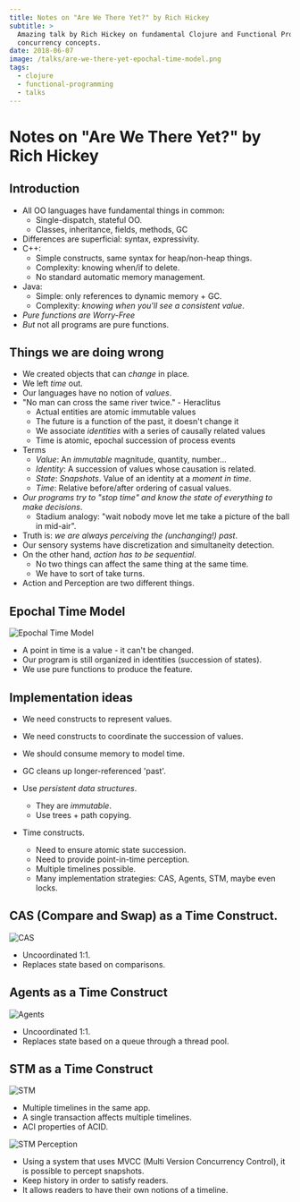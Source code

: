 ```yaml
---
title: Notes on "Are We There Yet?" by Rich Hickey
subtitle: >
  Amazing talk by Rich Hickey on fundamental Clojure and Functional Programming
  concurrency concepts.
date: 2018-06-07
image: /talks/are-we-there-yet-epochal-time-model.png
tags:
  - clojure
  - functional-programming
  - talks
---
```


# Notes on "Are We There Yet?" by Rich Hickey

## Introduction

- All OO languages have fundamental things in common:
  - Single-dispatch, stateful OO.
  - Classes, inheritance, fields, methods, GC
- Differences are superficial: syntax, expressivity.
- C++:
  - Simple constructs, same syntax for heap/non-heap things.
  - Complexity: knowing when/if to delete.
  - No standard automatic memory management.
- Java:
  - Simple: only references to dynamic memory + GC.
  - Complexity: *knowing when you'll see a consistent value*.
- *Pure functions are Worry-Free*
- *But* not all programs are pure functions.

## Things we are doing wrong

- We created objects that can *change* in place.
- We left *time* out.
- Our languages have no notion of *values*.
- "No man can cross the same river twice." - Heraclitus
  - Actual entities are atomic immutable values
  - The future is a function of the past, it doesn't change it
  - We associate *identities* with a series of causally related values
  - Time is atomic, epochal succession of process events
- Terms
  - *Value*:  An *immutable* magnitude, quantity, number...
  - *Identity*: A succession of values whose causation is related.
  - *State*: *Snapshots*. Value of an identity at a *moment in time*.
  - *Time*: Relative before/after ordering of casual values.
- *Our programs try to "stop time" and know the state of everything to make decisions*.
  - Stadium analogy: "wait nobody move let me take a picture of the ball in mid-air".
- Truth is: *we are always perceiving the (unchanging!) past*.
- Our sensory systems have discretization and simultaneity detection.
- On the other hand, *action has to be sequential*.
  - No two things can affect the same thing at the same time.
  - We have to sort of take turns.
- Action and Perception are two different things.

## Epochal Time Model

![Epochal Time Model](are-we-there-yet-epochal-time-model.png)

- A point in time is a value - it can't be changed.
- Our program is still organized in identities (succession of states).
- We use pure functions to produce the feature.

## Implementation ideas

- We need constructs to represent values.
- We need constructs to coordinate the succession of values.
- We should consume memory to model time.
- GC cleans up longer-referenced 'past'.

- Use *persistent data structures*.
  - They are *immutable*.
  - Use trees + path copying.
- Time constructs.
  - Need to ensure atomic state succession.
  - Need to provide point-in-time perception.
  - Multiple timelines possible.
  - Many implementation strategies: CAS, Agents, STM, maybe even locks.

## CAS (Compare and Swap) as a Time Construct.

![CAS](are-we-there-yet-cas.png)

- Uncoordinated 1:1.
- Replaces state based on comparisons.

## Agents as a Time Construct

![Agents](are-we-there-yet-agents.png)

- Uncoordinated 1:1.
- Replaces state based on a queue through a thread pool.

## STM as a Time Construct

![STM](are-we-there-yet-stm-1.png)

- Multiple timelines in the same app.
- A single transaction affects multiple timelines.
- ACI properties of ACID.

![STM Perception](are-we-there-yet-stm-1.png)

- Using a system that uses MVCC (Multi Version Concurrency Control), it is
  possible to percept snapshots.
- Keep history in order to satisfy readers.
- It allows readers to have their own notions of a timeline.
